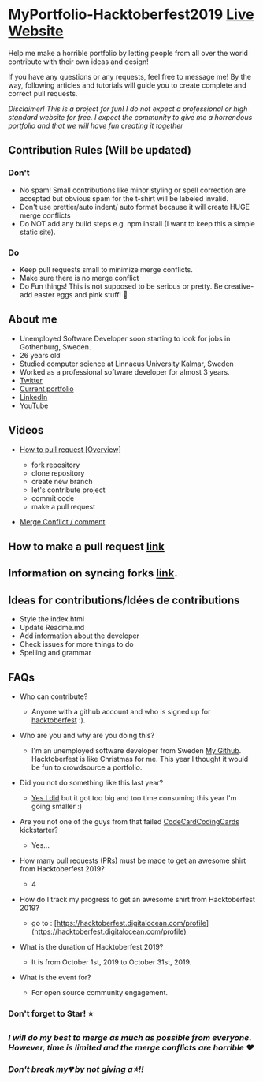 # MyPortfolio-Hacktoberfest2019 [Live Website](https://bennycarlsson.github.io/MyPortfolio-Hacktoberfest2019/)

Help me make a horrible portfolio by letting people from all over the world contribute with their own ideas and design!

If you have any questions or any requests, feel free to message me!
By the way, following articles and tutorials will guide you to create complete and correct pull requests.

_Disclaimer! This is a project for fun! I do not expect a professional or high standard website for free. I expect the community to give me a horrendous portfolio and that we will have fun creating it together_

## Contribution Rules (Will be updated)

### Don't

- No spam! Small contributions like minor styling or spell correction are accepted but obvious spam for the t-shirt will be labeled invalid.
- Don't use prettier/auto indent/ auto format because it will create HUGE merge conflicts
- Do NOT add any build steps e.g. npm install (I want to keep this a simple static site).

### Do

- Keep pull requests small to minimize merge conflicts.
- Make sure there is no merge conflict
- Do Fun things! This is not supposed to be serious or pretty. Be creative-add easter eggs and pink stuff! 🐷

## About me

- Unemployed Software Developer soon starting to look for jobs in Gothenburg, Sweden.
- 26 years old
- Studied computer science at Linnaeus University Kalmar, Sweden
- Worked as a professional software developer for almost 3 years.
- [Twitter](https://twitter.com/Benny_Carlsson)
- [Current portfolio](https://bennycarlsson.com/)
- [LinkedIn](https://www.linkedin.com/in/benny-carlsson-620226ba/)
- [YouTube](https://www.youtube.com/channel/UCpPEhf3aRau_Tgzbk91YZLg)

## Videos

- [How to pull request [Overview]](https://youtu.be/DIj2q02gvKs)
    - fork repository
    - clone repository
    - create new branch
    - let's contribute project
    - commit code
    - make a pull request

- [Merge Conflict / comment](https://youtu.be/zOx5PJTY8CI)

## How to make a pull request [link](https://help.github.com/en/desktop/contributing-to-projects/creating-a-pull-request)

## Information on syncing forks [link](https://help.github.com/articles/syncing-a-fork/).

## Ideas for contributions/Idées de contributions

- Style the index.html
- Update Readme.md
- Add information about the developer
- Check issues for more things to do
- Spelling and grammar

## FAQs

- Who can contribute?

  - Anyone with a github account and who is signed up for [hacktoberfest](https://hacktoberfest.digitalocean.com/) :).

- Who are you and why are you doing this?
  - I'm an unemployed software developer from Sweden [My Github](https://github.com/BennyCarlsson). Hacktoberfest is like Christmas for me. This year I thought it would be fun to crowdsource a portfolio.
- Did you not do something like this last year?
  - [Yes I did](https://github.com/lingonsaft/hacktoberfest) but it got too big and too time consuming this year I'm going smaller :)
- Are you not one of the guys from that failed [CodeCardCodingCards](https://www.kickstarter.com/projects/lingonsaft/codecardcodingcards) kickstarter?
  - Yes...
- How many pull requests (PRs) must be made to get an awesome shirt from Hacktoberfest 2019?
  - 4
- How do I track my progress to get an awesome shirt from Hacktoberfest 2019?
  - go to : [https://hacktoberfest.digitalocean.com/profile](https://hacktoberfest.digitalocean.com/profile)
- What is the duration of Hacktoberfest 2019?
  - It is from October 1st, 2019 to October 31st, 2019.
- What is the event for?
  - For open source community engagement.

### Don't forget to Star! :star:
### _I will do my best to merge as much as possible from everyone. However, time is limited and the merge conflicts are horrible ❤️_



### _Don't break my💔 by not giving a⭐️!!_
